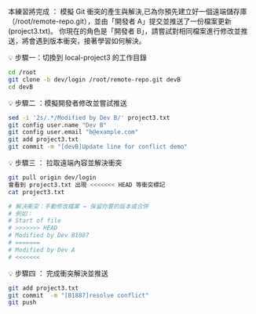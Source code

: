 本練習將完成 ：
模擬 Git 衝突的產生與解決,已為你預先建立好一個遠端儲存庫（/root/remote-repo.git），並由「開發者 A」提交並推送了一份檔案更新(project3.txt)。
你現在的角色是「開發者 B」，請嘗試對相同檔案進行修改並推送，將會遇到版本衝突，接著學習如何解決。

💡 步驟一：切換到 local-project3 的工作目錄

```bash
cd /root
git clone -b dev/login /root/remote-repo.git devB
cd devB


```

💡 步驟二 ：模擬開發者修改並嘗試推送

```bash
sed -i '2s/.*/Modified by Dev B/' project3.txt
git config user.name "Dev B"
git config user.email "b@example.com"
git add project3.txt
git commit -m "[devB]Update line for conflict demo"

```

💡 步驟三 ： 拉取遠端內容並解決衝突

```bash
git pull origin dev/login
會看到 project3.txt 出現 <<<<<<< HEAD 等衝突標記
cat project3.txt

# 解決衝突：手動修改檔案 → 保留你要的版本或合併
# 例如：
# Start of file
# >>>>>>> HEAD
# Modified by Dev B1887
# =======
# Modified by Dev A
# <<<<<<<


```

💡 步驟四 ： 完成衝突解決並推送

```bash
git add project3.txt
git commit  -m "[B1887]resolve conflict"
git push

```


